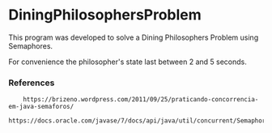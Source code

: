 # DiningPhilosophersProblem


This program was developed to solve a Dining Philosophers Problem using Semaphores.


For convenience the philosopher's state last between 2 and 5 seconds.


### References

```
    https://brizeno.wordpress.com/2011/09/25/praticando-concorrencia-em-java-semaforos/
    https://docs.oracle.com/javase/7/docs/api/java/util/concurrent/Semaphore.html
```